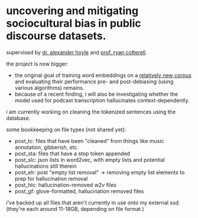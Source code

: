 # uncovering and mitigating sociocultural bias in public discourse datasets. 

supervised by [dr. alexander hoyle](https://alexanderhoyle.com) and [prof. ryan cotterell](https://rycolab.io/authors/ryan/).

the project is now bigger:
- the original goal of training word embeddings on a [relatively new corpus](https://arxiv.org/pdf/2411.07892) and evaluating their performance pre- and post-debiasing (using various algorithms) remains.
- because of a recent finding, i will also be investigating whether the model used for podcast transcription hallucinates context-dependently.

i am currently working on cleaning the tokenized sentences using the database. 

some bookkeeping on file types (not shared yet): 
- post_tc: files that have been "cleaned" from things like music annotation, gibberish, etc.
- post_sta: files that have a stop token appended 
- post_slc: json lists in word2vec, with empty lists and potential hallucinations still therein
- post_elr: post "empty list removal" -> removing empty list elements to prep for hallucination removal
- post_hlc: hallucination-removed w2v files
- post_gf: glove-formatted, hallucination removed files

i've backed up all files that aren't currently in use onto my external ssd. (they're each around 11-18GB, depending on file format.)